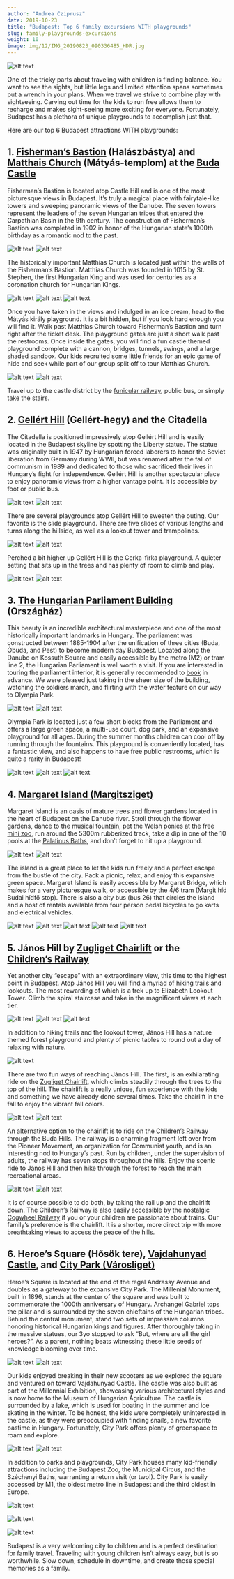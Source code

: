 ```yaml
---
author: "Andrea Cziprusz"
date: 2019-10-23
title: "Budapest: Top 6 family excursions WITH playgrounds"
slug: family-playgrounds-excursions
weight: 10
image: img/12/IMG_20190823_090336485_HDR.jpg
---
```


![alt text](/img/12/IMG_20190823_090336485_HDR.jpg "FB parliament view")

One of the tricky parts about traveling with children is finding balance. You want to see the sights, but little legs and limited attention spans sometimes put a wrench in your plans. When we travel we strive to combine play with sightseeing. Carving out time for the kids to run free allows them to recharge and makes sight-seeing more exciting for everyone. Fortunately, Budapest has a plethora of unique playgrounds to accomplish just that. 

Here are our top 6 Budapest attractions WITH playgrounds:

## 1. [Fisherman’s Bastion](https://www.fishermansbastion.com/) (Halászbástya) and [Matthais Church](http://budacastlebudapest.com/matthias-church/) (Mátyás-templom) at the [Buda Castle](http://budacastlebudapest.com/)

Fisherman’s Bastion is located atop Castle Hill and is one of the most picturesque views in Budapest.  It’s truly a magical place with fairytale-like towers and sweeping panoramic views of the Danube.  The seven towers represent the leaders of the seven Hungarian tribes that entered the Carpathian Basin in the 9th century.  The construction of Fisherman’s Bastion was completed in 1902 in honor of the Hungarian state’s 1000th birthday as a romantic nod to the past. 

![alt text](/img/12/IMG_20190823_085904040_HDR.jpg#center "looking up at FB")
![alt text](/img/12/IMG_20190714_112305117_HDR.jpg#center "FB with E")

The historically important Matthias Church is located just within the walls of the Fisherman’s Bastion.  Matthias Church was founded in 1015 by St. Stephen, the first Hungarian King and was used for centuries as a coronation church for Hungarian Kings. 

![alt text](/img/12/IMG_20190823_110613_507.jpg#center "Matthais")
![alt text](/img/12/IMG_20190714_112430878_HDR.jpg#center "knocking on Matthais door")
![alt text](/img/12/IMG_20191002_112740971.jpg#center "church interior")

Once you have taken in the views and indulged in an ice cream, head to the Mátyás király playground.  It is a bit hidden, but if you look hard enough you will find it. Walk past Matthias Church toward Fisherman’s Bastion and turn right after the ticket desk. The playground gates are just a short walk past the restrooms. Once inside the gates, you will find a fun castle themed playground complete with a cannon, bridges, tunnels, swings, and a large shaded sandbox. Our kids recruited some little friends for an epic game of hide and seek while part of our group split off to tour Matthias Church.  

![alt text](/img/12/IMG_20190719_101148142_HDR.jpg#center "castle playground")
![alt text](/img/12/IMG_20190719_101734270_HDR.jpg#center "swinging")

Travel up to the castle district by the [funicular railway](https://www.bkv.hu/en/buda_castle_funicular_/), public bus, or simply take the stairs. 

## 2. [Gellért Hill](https://www.budapestbylocals.com/budapest-gellert-hill.html) (Gellért-hegy) and the Citadella

The Citadella is positioned impressively atop Gellért Hill and is easily located in the Budapest skyline by spotting the Liberty statue. The statue was originally built in 1947 by Hungarian forced laborers to honor the Soviet liberation from Germany during WWII, but was renamed after the fall of communism in 1989 and dedicated to those who sacrificed their lives in Hungary’s fight for independence. Gellért Hill is another spectacular place to enjoy panoramic views from a higher vantage point. It is accessible by foot or public bus. 

![alt text](/img/12/IMG_20190911_110206916_HDR.jpg#center "freedom statue")
![alt text](/img/12/IMG_20190911_105715854.jpg#center "view")

There are several playgrounds atop Gellért Hill to sweeten the outing. Our favorite is the slide playground. There are five slides of various lengths and turns along the hillside, as well as a lookout tower and trampolines.  

![alt text](/img/12/IMG_20190717_103839644_HDR.jpg#center "Jclimbing ")
![alt text](/img/12/IMG_20190717_113510496_HDR.jpg#center "E top of slide")

Perched a bit higher up Gellért Hill is the Cerka-firka playground.  A quieter setting that sits up in the trees and has plenty of room to climb and play.

![alt text](/img/12/IMG_20190911_113847526_HDR.jpg#center "pencil playground")
![alt text](/img/12/IMG_20190911_114157853_HDR.jpg#center "pp2")

## 3. [The Hungarian Parliament Building](https://latogatokozpont.parlament.hu/en/home) (Országház)

This beauty is an incredible architectural masterpiece and one of the most historically important landmarks in Hungary.  The parliament was constructed between 1885-1904 after the unification of three cities (Buda, Óbuda, and Pest) to become modern day Budapest.  Located along the Danube on Kossuth Square and easily accessible by the metro (M2) or tram line 2, the Hungarian Parliament is well worth a visit. If you are interested in touring the parliament interior, it is generally recommended to [book](https://www.jegymester.hu/eng/Production/480000/Parliament-visit) in advance.  We were pleased just taking in the sheer size of the building, watching the soldiers march, and flirting with the water feature on our way to Olympia Park.

![alt text](/img/12/IMG_20190802_100752303_HDR.jpg#center "kids walking beside Parliament")
![alt text](/img/12/IMG_20190802_101147801.jpg#center "E in front of P")

Olympia Park is located just a few short blocks from the Parliament and offers a large green space, a multi-use court, dog park, and an expansive playground for all ages.  During the summer months children can cool off by running through the fountains.  This playground is conveniently located, has a fantastic view, and also happens to have free public restrooms, which is quite a rarity in Budapest!

![alt text](/img/12/IMG_20190930_112118105_HDR.jpg#center "rings")
![alt text](/img/12/IMG_20190930_112204875_HDR.jpg#center "green")
![alt text](/img/12/IMG_20190930_112248219_HDR.jpg#center "playground")

## 4. [Margaret Island (Margitsziget)](https://en.wikipedia.org/wiki/Margaret_Island)

Margaret Island is an oasis of mature trees and flower gardens located in the heart of Budapest on the Danube river.  Stroll through the flower gardens, dance to the musical fountain, pet the Welsh ponies at the free [mini zoo](https://zoobudapest.com/en/must-see/animal-kingdom/margaret-island), run around the 5300m rubberized track, take a dip in one of the 10 pools at the [Palatinus Baths](http://en.palatinusstrand.hu/), and don’t forget to hit up a playground. 

![alt text](/img/12/IMG_20190824_121730269_HDR.jpg#center "group hug")
![alt text](/img/12/IMG_20190824_122628289_HDR.jpg#center "E with flowers")

The island is a great place to let the kids run freely and a perfect escape from the bustle of the city.  Pack a picnic, relax, and enjoy this expansive green space. Margaret Island is easily accessible by Margaret Bridge, which makes for a very picturesque walk, or accessible by the 4/6 tram (Margit híd Budai hídfő stop). There is also a city bus (bus 26) that circles the island and a host of rentals available from four person pedal bicycles to go karts and electrical vehicles. 

![alt text](/img/12/IMG_20190923_112403521_HDR.jpg#center "running track")
![alt text](/img/12/IMG_20190804_131122710_HDR.jpg#center "J with fountain")
![alt text](/img/12/IMG_20190804_132345141_HDR.jpg#center "E with flowers")
![alt text](/img/12/IMG_20190923_134117611_HDR.jpg#center "E with horse")
![alt text](/img/12/IMG_20190902_095405354_HDR.jpg#center "palatinus")


## 5. János Hill by [Zugliget Chairlift](https://www.bkv.hu/en/zugliget_chairlift_/) or the [Children’s Railway](https://www.gyermekvasut.hu/english_eng/)

Yet another city “escape” with an extraordinary view, this time to the highest point in Budapest. Atop János Hill you will find a myriad of hiking trails and lookouts. The most rewarding of which is a trek up to Elizabeth Lookout Tower.  Climb the spiral staircase and take in the magnificent views at each tier.  

![alt text](/img/12/IMG_20190827_142610910.jpg#center "hike-J on roots")
![alt text](/img/12/IMG_20190628_132503241_HDR.jpg#center "E tower door")
![alt text](/img/12/IMG_20191022_113033420_HDR.jpg#center "locks")

In addition to hiking trails and the lookout tower, János Hill has a nature themed forest playground and plenty of picnic tables to round out a day of relaxing with nature.

![alt text](/img/12/IMG_20190827_145516685_HDR.jpg#center "playground")

There are two fun ways of reaching János Hill.  The first, is an exhilarating ride on the [Zugliget Chairlift](https://www.bkv.hu/en/zugliget_chairlift_/), which climbs steadily through the trees to the top of the hill.  The chairlift is a really unique, fun experience with the kids and something we have already done several times.  Take the chairlift in the fall to enjoy the vibrant fall colors. 

![alt text](/img/12/IMG_20191022_105458235_HDR.jpg#center "chairlift up view")
![alt text](/img/12/IMG_20191022_131517512_HDR.jpg#center "down view")

An alternative option to the chairlift is to ride on the [Children’s Railway](https://www.gyermekvasut.hu/english_eng/) through the Buda Hills. The railway is a charming fragment left over from the Pioneer Movement, an organization for Communist youth, and is an interesting nod to Hungary’s past. Run by children, under the supervision of adults, the railway has seven stops throughout the hills.  Enjoy the scenic ride to János Hill and then hike through the forest to reach the main recreational areas. 

![alt text](/img/12/IMG_20190827_135413241_HDR.jpg#center "train")
![alt text](/img/12/IMG_20190827_140002539_HDR.jpg#center "emmie climbing train")

It is of course possible to do both, by taking the rail up and the chairlift down.  The Children’s Railway is also easily accessible by the nostalgic [Cogwheel Railway](https://welovebudapest.com/en/venue/cogwheel-railway-2/) if you or your children are passionate about trains. Our family’s preference is the chairlift. It is a shorter, more direct trip with more breathtaking views to access the peace of the hills. 

## 6. Heroe’s Square (Hősök tere), [Vajdahunyad Castle](https://vajdahunyadcastle.com/), and [City Park (Városliget)](https://www.budapest.com/city_guide/attractions/budapest_city_park.en.html)

Heroe’s Square is located at the end of the regal Andrassy Avenue and doubles as a gateway to the expansive City Park.  The Millenial Monument, built in 1896, stands at the center of the square and was built to commemorate the 1000th anniversary of Hungary. Archangel Gabriel tops the pillar and is surrounded by the seven chieftains of the Hungarian tribes.  Behind the central monument, stand two sets of impressive columns honoring historical Hungarian kings and figures.  After thoroughly taking in the massive statues, our 3yo stopped to ask “But, where are all the girl heroes?”.  As a parent, nothing beats witnessing these little seeds of knowledge blooming over time. 

![alt text](/img/12/IMG_20190728_100621454_HDR.jpg#center "J&E with columns")
![alt text](/img/12/IMG_20190728_100742612_HDR.jpg#center "J with king")

Our kids enjoyed breaking in their new scooters as we explored the square and ventured on toward Vajdahunyad Castle.  The castle was also built as part of the Millennial Exhibition, showcasing various architectural styles and is now home to the Museum of Hungarian Agriculture. The castle is surrounded by a lake, which is used for boating in the summer and ice skating in the winter.  To be honest, the kids were completely uninterested in the castle, as they were preoccupied with finding snails, a new favorite pastime in Hungary.  Fortunately, City Park offers plenty of greenspace to roam and explore.  

![alt text](/img/12/IMG_20190728_105209043_HDR.jpg#center "castle")
![alt text](/img/12/IMG_20191019_153232273_HDR.jpg#center "E castle")

In addition to parks and playgrounds, City Park houses many kid-friendly attractions including the Budapest Zoo, the Municipal Circus, and the Széchenyi Baths, warranting a return visit (or two!).  City Park is easily accessed by M1, the oldest metro line in Budapest and the third oldest in Europe.

![alt text](/img/12/IMG_20190728_112537648_HDR.jpg#center "playground")

![alt text](/img/12/IMG_20190920_144134719_HDR.jpg#center "zoo-bears")

![alt text](/img/12/IMG_20191019_104238845_HDR.jpg#center "circus")

Budapest is a very welcoming city to children and is a perfect destination for family travel. Traveling with young children isn’t always easy, but is so worthwhile.  Slow down, schedule in downtime, and create those special memories as a family.  
